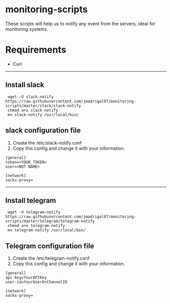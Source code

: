 # monitoring-scripts
These scripts will help us to notify any event from the servers, ideal for monitoring systems.

# Requirements
- Curl
____________

## Install slack
~~~
 wget -O slack-notify https://raw.githubusercontent.com/jmadrigal07/monitoring-scripts/master/slack/slack-notify
 chmod a+x slack-notify
 mv slack-notify /usr/local/bin/
 ~~~
 ## slack configuration file
 1. Create the /etc/slack-notify.conf
 2. Copy this config and change it with your information.
 ~~~
[general]
token=<YOUR_TOKEN>
user=<BOT NAME>

[network]
socks-proxy=
 ~~~
____________
 
## Install telegram
~~~
 wget -O telegram-notify https://raw.githubusercontent.com/jmadrigal07/monitoring-scripts/master/telegram/telegram-notify
 chmod a+x telegram-notify
 mv telegram-notify /usr/local/bin/
~~~
## Telegram configuration file
1. Create the /etc/telegram-notify.conf
2. Copy this config and change it with your information.
~~~
[general]
api-key=YourAPIKey
user-id=YourUserOrChannelID

[network]
socks-proxy=
~~~
